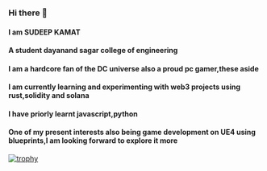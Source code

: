 ### Hi there 👋
#### I am SUDEEP KAMAT
#### A student dayanand sagar college of engineering
#### I am a hardcore fan of the DC universe also a proud pc gamer,these aside
#### I am currently learning and experimenting with web3 projects using rust,solidity and solana 
#### I have priorly learnt javascript,python
#### One of my present interests also being game development on UE4 using blueprints,I am looking forward to explore it more

[![trophy](https://github-profile-trophy.vercel.app/?username=muskbuster&theme=onedark)](https://github.com/ryo-ma/github-profile-trophy)



